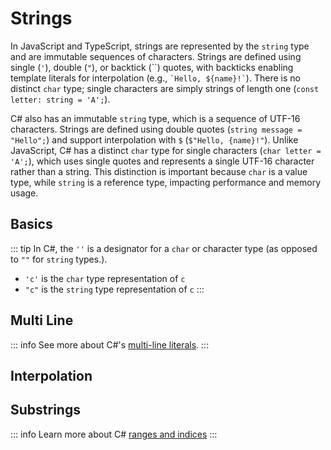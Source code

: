 # Strings

In JavaScript and TypeScript, strings are represented by the `string` type and are immutable sequences of characters. Strings are defined using single (`'`), double (`"`), or backtick (\`\`) quotes, with backticks enabling template literals for interpolation (e.g., `` `Hello, ${name}!` ``). There is no distinct `char` type; single characters are simply strings of length one (`const letter: string = 'A';`).

C# also has an immutable `string` type, which is a sequence of UTF-16 characters. Strings are defined using double quotes (`string message = "Hello";`) and support interpolation with `$` (`$"Hello, {name}!"`). Unlike JavaScript, C# has a distinct `char` type for single characters (`char letter = 'A';`), which uses single quotes and represents a single UTF-16 character rather than a string. This distinction is important because `char` is a value type, while `string` is a reference type, impacting performance and memory usage.

## Basics

<CodeSplitter>
  <template #left>

```ts
let name = "Steve";
let name: string = "Steve";
```

  </template>
  <template #right>

```csharp
var name = "Steve";
string name = "Steve";
```

  </template>
</CodeSplitter>

::: tip
In C#, the `''` is a designator for a `char` or character type (as opposed to `""` for `string` types.).
-  `'c'` is the `char` type representation of `c`
-  `"c"` is the `string` type representation of `c`
:::

## Multi Line

<CodeSplitter>
  <template #left>

```ts
let html = `
  <div>
    <p>Hello!</p>
  </div>
`;
```

  </template>
  <template #right>

```csharp
var html = """
  <div>
    <p>Hello!</p>
  </div>
  """; // Note the left alignment.
```

  </template>
</CodeSplitter>

::: info
See more about C#'s [multi-line literals](https://learn.microsoft.com/en-us/dotnet/csharp/language-reference/tokens/raw-string).
:::

## Interpolation

<CodeSplitter>
  <template #left>

```ts
let name = `${first} ${last}`;

let html = `
  <div>
    <p>${greeting}</p>
  </div>
`;
```

  </template>
  <template #right>

```csharp
var name = $"{first} {last}";

var html = $"""
  <div>
    <p>{greeting}</p>
  </div>
  """;
```

  </template>
</CodeSplitter>

## Substrings

<CodeSplitter>
  <template #left>

```ts
let name = "Juan";
let a = name.slice(0, 1) // J
let b = name.slice(0, 1) // J
let c = name.slice(-2, -1) // a
let d = name.slice(-2) // an
let e = name.slice(1,-2) // u
```

  </template>
  <template #right>

```csharp
var name = "Juan";
var a = name[0..1]; // J
var b = name[..1]; // J
var c = name[^2]; // a
var d = name[^2..]; // an
var e = name[1..^2]; // u
```

  </template>
</CodeSplitter>

::: info
Learn more about C# [ranges and indices](https://learn.microsoft.com/en-us/dotnet/csharp/tutorials/ranges-indexes)
:::
